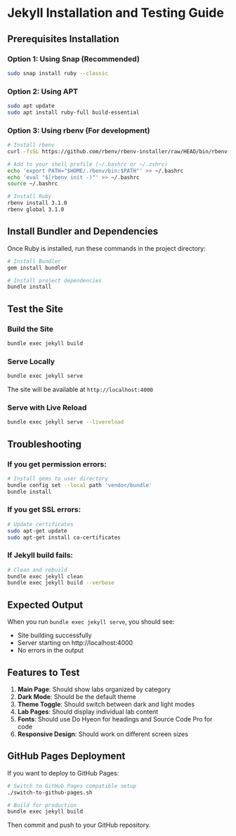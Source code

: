 # Jekyll Installation and Testing Guide

## Prerequisites Installation

### Option 1: Using Snap (Recommended)
```bash
sudo snap install ruby --classic
```

### Option 2: Using APT
```bash
sudo apt update
sudo apt install ruby-full build-essential
```

### Option 3: Using rbenv (For development)
```bash
# Install rbenv
curl -fsSL https://github.com/rbenv/rbenv-installer/raw/HEAD/bin/rbenv-installer | bash

# Add to your shell profile (~/.bashrc or ~/.zshrc)
echo 'export PATH="$HOME/.rbenv/bin:$PATH"' >> ~/.bashrc
echo 'eval "$(rbenv init -)"' >> ~/.bashrc
source ~/.bashrc

# Install Ruby
rbenv install 3.1.0
rbenv global 3.1.0
```

## Install Bundler and Dependencies

Once Ruby is installed, run these commands in the project directory:

```bash
# Install Bundler
gem install bundler

# Install project dependencies
bundle install
```

## Test the Site

### Build the Site
```bash
bundle exec jekyll build
```

### Serve Locally
```bash
bundle exec jekyll serve
```

The site will be available at `http://localhost:4000`

### Serve with Live Reload
```bash
bundle exec jekyll serve --livereload
```

## Troubleshooting

### If you get permission errors:
```bash
# Install gems to user directory
bundle config set --local path 'vendor/bundle'
bundle install
```

### If you get SSL errors:
```bash
# Update certificates
sudo apt-get update
sudo apt-get install ca-certificates
```

### If Jekyll build fails:
```bash
# Clean and rebuild
bundle exec jekyll clean
bundle exec jekyll build --verbose
```

## Expected Output

When you run `bundle exec jekyll serve`, you should see:
- Site building successfully
- Server starting on http://localhost:4000
- No errors in the output

## Features to Test

1. **Main Page**: Should show labs organized by category
2. **Dark Mode**: Should be the default theme
3. **Theme Toggle**: Should switch between dark and light modes
4. **Lab Pages**: Should display individual lab content
5. **Fonts**: Should use Do Hyeon for headings and Source Code Pro for code
6. **Responsive Design**: Should work on different screen sizes

## GitHub Pages Deployment

If you want to deploy to GitHub Pages:

```bash
# Switch to GitHub Pages compatible setup
./switch-to-github-pages.sh

# Build for production
bundle exec jekyll build
```

Then commit and push to your GitHub repository.
